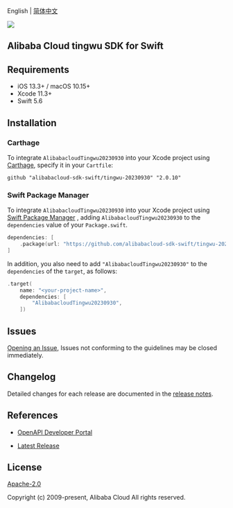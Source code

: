 English | [简体中文](README-CN.md)

![](https://aliyunsdk-pages.alicdn.com/icons/AlibabaCloud.svg)

## Alibaba Cloud tingwu SDK for Swift

## Requirements

- iOS 13.3+ / macOS 10.15+
- Xcode 11.3+
- Swift 5.6

## Installation

### Carthage

To integrate `AlibabacloudTingwu20230930` into your Xcode project using [Carthage](https://github.com/Carthage/Carthage), specify it in your `Cartfile`:

```ogdl
github "alibabacloud-sdk-swift/tingwu-20230930" "2.0.10"
```

### Swift Package Manager

To integrate `AlibabacloudTingwu20230930` into your Xcode project using [Swift Package Manager](https://swift.org/package-manager/) , adding `AlibabacloudTingwu20230930` to the `dependencies` value of your `Package.swift`.

```swift
dependencies: [
    .package(url: "https://github.com/alibabacloud-sdk-swift/tingwu-20230930.git", from: "2.0.10")
]
```

In addition, you also need to add `"AlibabacloudTingwu20230930"` to the `dependencies` of the `target`, as follows:

```swift
.target(
    name: "<your-project-name>",
    dependencies: [
        "AlibabacloudTingwu20230930",
    ])
```

## Issues

[Opening an Issue](https://github.com/alibabacloud-sdk-swift/tingwu-20230930/issues/new), Issues not conforming to the guidelines may be closed immediately.

## Changelog

Detailed changes for each release are documented in the [release notes](./ChangeLog.txt).

## References

* [OpenAPI Developer Portal](https://next.api.alibabacloud.com/home)
- [Latest Release](https://github.com/alibabacloud-sdk-swift/tingwu-20230930)

## License

[Apache-2.0](http://www.apache.org/licenses/LICENSE-2.0)

Copyright (c) 2009-present, Alibaba Cloud All rights reserved.
